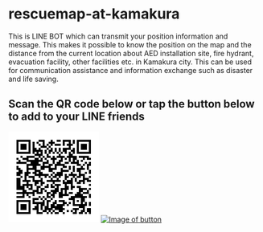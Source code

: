 # rescuemap-at-kamakura
This is LINE BOT which can transmit your position information and message.
This makes it possible to know the position on the map and the distance from the current location about AED installation site, fire hydrant, evacuation facility, other facilities etc. in Kamakura city.
This can be used for communication assistance and information exchange such as disaster and life saving.


##  Scan the QR code below or tap the button below to add to your LINE friends
![Image of QR](https://github.com/snst-lab/rescuemap-at-kamakura/blob/master/public/img/qr.png)
[![Image of button](https://scdn.line-apps.com/n/line_add_friends/btn/ja.png)](https://line.me/R/ti/p/%40fug9250p)
